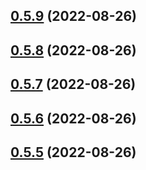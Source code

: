 ## [0.5.9](https://github.com/idbi/components/compare/v0.5.8...v0.5.9) (2022-08-26)



## [0.5.8](https://github.com/idbi/components/compare/v0.5.7...v0.5.8) (2022-08-26)



## [0.5.7](https://github.com/idbi/components/compare/v0.5.6...v0.5.7) (2022-08-26)



## [0.5.6](https://github.com/idbi/components/compare/v0.5.5...v0.5.6) (2022-08-26)



## [0.5.5](https://github.com/idbi/components/compare/v0.5.4...v0.5.5) (2022-08-26)



